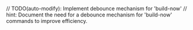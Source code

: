 // TODO(auto-modify): Implement debounce mechanism for 'build-now'
// hint: Document the need for a debounce mechanism for 'build-now' commands to improve efficiency.
